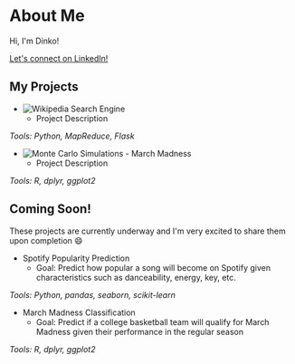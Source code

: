 # About Me

Hi, I'm Dinko!

[Let's connect on LinkedIn!](https://www.linkedin.com/in/dinko-imsirovic/)

## My Projects
* ![Wikipedia Search Engine](https://github.com/DImsirovic/wiki_search)
  * Project Description

*Tools: Python, MapReduce, Flask*
  
  
* ![Monte Carlo Simulations - March Madness](https://github.com/DImsirovic/march_madness_monte_carlo)
  * Project Description

*Tools: R, dplyr, ggplot2*

## Coming Soon!
These projects are currently underway and I'm very excited to share them upon completion 😄
* Spotify Popularity Prediction
	* Goal: Predict how popular a song will become on Spotify given characteristics such as danceability, energy, key, etc.

*Tools: Python, pandas, seaborn, scikit-learn*

* March Madness Classification
	* Goal: Predict if a college basketball team will qualify for March Madness given their performance in the regular season

*Tools: R, dplyr, ggplot2*
  
